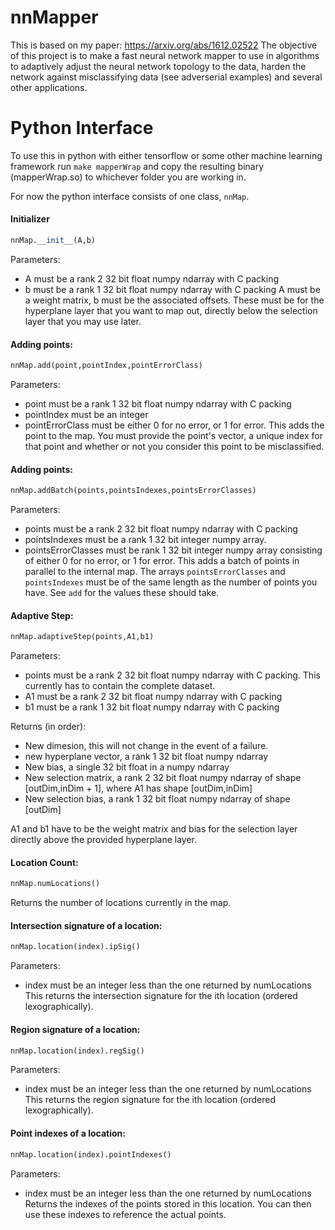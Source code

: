 # nnMapper

This is based on my paper: https://arxiv.org/abs/1612.02522
The objective of this project is to make a fast neural network mapper to use in algorithms to adaptively adjust the neural network topology to the data, harden the network against misclassifying data (see adverserial examples) and several other applications. 

# Python Interface

To use this in python with either tensorflow or some other machine learning framework run `make mapperWrap` and copy the resulting binary (mapperWrap.so) to whichever folder you are working in. 

For now the python interface consists of one class, `nnMap`. 

#### Initializer 
```python
nnMap.__init__(A,b)
```
Parameters:
* A must be a rank 2 32 bit float numpy ndarray with C packing
* b must be a rank 1 32 bit float numpy ndarray with C packing
A must be a weight matrix, b must be the associated offsets. These must be for the hyperplane layer that you want to map out, directly below the selection layer that you may use later.

#### Adding points:
```python
nnMap.add(point,pointIndex,pointErrorClass)
```
Parameters:
* point must be a rank 1 32 bit float numpy ndarray with C packing
* pointIndex must be an integer
* pointErrorClass must be either 0 for no error, or 1 for error.
This adds the point to the map. You must provide the point's vector, a unique index for that point and whether or not you consider this point to be misclassified.

#### Adding points:
```python
nnMap.addBatch(points,pointsIndexes,pointsErrorClasses)
```
Parameters:
* points must be a rank 2 32 bit float numpy ndarray with C packing
* pointsIndexes must be a rank 1 32 bit integer numpy array. 
* pointsErrorClasses must be rank 1 32 bit integer numpy array consisting of either 0 for no error, or 1 for error.
This adds a batch of points in parallel to the internal map. The arrays `pointsErrorClasses` and `pointsIndexes` must be of the same length as the number of points you have. See `add` for the values these should take.

#### Adaptive Step:
```python
nnMap.adaptiveStep(points,A1,b1)
```
Parameters:
* points must be a rank 2 32 bit float numpy ndarray with C packing. This currently has to contain the complete dataset. 
* A1 must be a rank 2 32 bit float numpy ndarray with C packing
* b1 must be a rank 1 32 bit float numpy ndarray with C packing

Returns (in order):
* New dimesion, this will not change in the event of a failure. 
* new hyperplane vector, a rank 1 32 bit float numpy ndarray 
* New bias, a single 32 bit float in a numpy ndarray
* New selection matrix, a rank 2 32 bit float numpy ndarray of shape [outDim,inDim + 1], where A1 has shape [outDim,inDim]
* New selection bias, a rank 1 32 bit float numpy ndarray of shape [outDim]

A1 and b1 have to be the weight matrix and bias for the selection layer directly above the provided hyperplane layer. 

#### Location Count:
```python
nnMap.numLocations()
```
Returns the number of locations currently in the map.


#### Intersection signature of a location:
```python
nnMap.location(index).ipSig()
```
Parameters:
* index must be an integer less than the one returned by numLocations
This returns the intersection signature for the ith location (ordered lexographically).

#### Region signature of a location:
```python
nnMap.location(index).regSig()
```
Parameters:
* index must be an integer less than the one returned by numLocations
This returns the region signature for the ith location (ordered lexographically).

#### Point indexes of a location:
```python
nnMap.location(index).pointIndexes()
```
Parameters:
* index must be an integer less than the one returned by numLocations
Returns the indexes of the points stored in this location. You can then use these indexes to reference the actual points.



